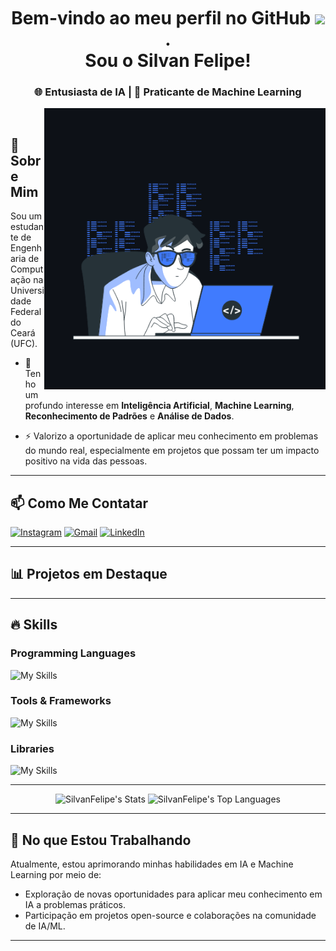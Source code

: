 <!--título-->
<div id="user-content-toc">
  <ul align="center">
    <summary><h1 style="display: inline-block"></h1></summary>
</div>

<h1 align="center">Bem-vindo ao meu perfil no GitHub <img src="https://raw.githubusercontent.com/kaueMarques/kaueMarques/master/hi.gif" width="30px">.<br>Sou o Silvan Felipe!</h1>
<h3 align="center">🌐 Entusiasta de IA | 🤖 Praticante de Machine Learning</h3>
<img align="right"  src="https://github.com/SilvanFelipe/SilvanFelipe/blob/main/amimateCoding.gif" alt="ilustração dev programando" width="450px" />
<br>


## 🧠 Sobre Mim

Sou um estudante de Engenharia de Computação na Universidade Federal do Ceará (UFC).

- 🌱 Tenho um profundo interesse em **Inteligência Artificial**, **Machine Learning**, **Reconhecimento de Padrões** e **Análise de Dados**. 

- ⚡ Valorizo a oportunidade de aplicar meu conhecimento em problemas do mundo real, especialmente em projetos que possam ter um impacto positivo na vida das pessoas.

---

## 📫 Como Me Contatar

<!-- Links -->
[![Instagram](https://img.shields.io/badge/Instagram-E4405F?style=for-the-badge&logo=instagram&logoColor=white)](https://www.instagram.com/silvan_navlis/)
[![Gmail](https://img.shields.io/badge/Gmail-D14836?style=for-the-badge&logo=gmail&logoColor=white)](silvanfelipe@alu.ufc.br)
[![LinkedIn](https://img.shields.io/badge/LinkedIn-0077B5?style=for-the-badge&logo=linkedin&logoColor=white)](https://www.linkedin.com/in/silvanfelipe/)

---

## 📊 Projetos em Destaque

---

## 🔥 Skills

### Programming Languages

![My Skills](https://go-skill-icons.vercel.app/api/icons?i=matlab,python)

### Tools & Frameworks

![My Skills](https://go-skill-icons.vercel.app/api/icons?i=kaggle,jupyter,git)

### Libraries

![My Skills](https://go-skill-icons.vercel.app/api/icons?i=numpy,sklearn,pandas,matplotlib,seaborn)

---

<p align="center">
  <img src="https://github-readme-stats.vercel.app/api?username=SilvanFelipe&theme=algolia&show_icons=true&hide_border=true&count_private=true" alt="SilvanFelipe's Stats" height="160px" />
  <img src="https://github-readme-stats.vercel.app/api/top-langs/?username=SilvanFelipe&theme=algolia&show_icons=true&hide_border=true&layout=compact" alt="SilvanFelipe's Top Languages" height="160px" />
</p>


---

## 🎯 No que Estou Trabalhando

Atualmente, estou aprimorando minhas habilidades em IA e Machine Learning por meio de:
- Exploração de novas oportunidades para aplicar meu conhecimento em IA a problemas práticos.
- Participação em projetos open-source e colaborações na comunidade de IA/ML.

---
